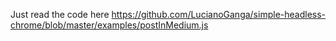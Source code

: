 Just read the code here https://github.com/LucianoGanga/simple-headless-chrome/blob/master/examples/postInMedium.js

